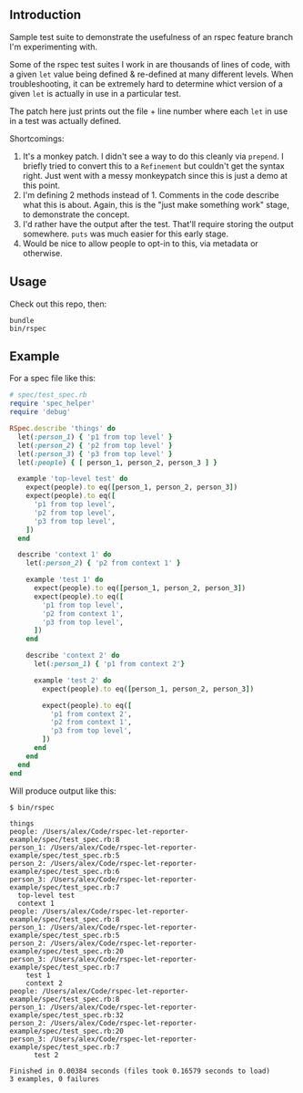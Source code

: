 ## Introduction

Sample test suite to demonstrate the usefulness of an rspec feature branch I'm experimenting with.

Some of the rspec test suites I work in are thousands of lines of code, with a given `let` value being defined & re-defined at many different levels. When troubleshooting, it can be extremely hard to determine whict version of a given `let` is actually in use in a particular test.

The patch here just prints out the file + line number where each `let` in use in a test was actually defined.

Shortcomings:

  1. It's a monkey patch. I didn't see a way to do this cleanly via `prepend`. I briefly tried to convert this to a `Refinement` but couldn't get the syntax right. Just went with a messy monkeypatch since this is just a demo at this point.
  2. I'm defining 2 methods instead of 1. Comments in the code describe what this is about. Again, this is the "just make something work" stage, to demonstrate the concept.
  3. I'd rather have the output after the test. That'll require storing the output somewhere. `puts` was much easier for this early stage.
  4. Would be nice to allow people to opt-in to this, via metadata or otherwise.

## Usage

Check out this repo, then:

```
bundle
bin/rspec
```

## Example

For a spec file like this:

```ruby
# spec/test_spec.rb
require 'spec_helper'
require 'debug'

RSpec.describe 'things' do  
  let(:person_1) { 'p1 from top level' }
  let(:person_2) { 'p2 from top level' }
  let(:person_3) { 'p3 from top level' }
  let(:people) { [ person_1, person_2, person_3 ] }

  example 'top-level test' do
    expect(people).to eq([person_1, person_2, person_3])
    expect(people).to eq([
      'p1 from top level', 
      'p2 from top level', 
      'p3 from top level', 
    ])
  end

  describe 'context 1' do
    let(:person_2) { 'p2 from context 1' }

    example 'test 1' do
      expect(people).to eq([person_1, person_2, person_3])
      expect(people).to eq([
        'p1 from top level', 
        'p2 from context 1', 
        'p3 from top level', 
      ])     
    end

    describe 'context 2' do
      let(:person_1) { 'p1 from context 2'}

      example 'test 2' do
        expect(people).to eq([person_1, person_2, person_3])

        expect(people).to eq([
          'p1 from context 2', 
          'p2 from context 1', 
          'p3 from top level', 
        ])
      end
    end
  end
end
```

Will produce output like this:

```
$ bin/rspec

things
people: /Users/alex/Code/rspec-let-reporter-example/spec/test_spec.rb:8
person_1: /Users/alex/Code/rspec-let-reporter-example/spec/test_spec.rb:5
person_2: /Users/alex/Code/rspec-let-reporter-example/spec/test_spec.rb:6
person_3: /Users/alex/Code/rspec-let-reporter-example/spec/test_spec.rb:7
  top-level test
  context 1
people: /Users/alex/Code/rspec-let-reporter-example/spec/test_spec.rb:8
person_1: /Users/alex/Code/rspec-let-reporter-example/spec/test_spec.rb:5
person_2: /Users/alex/Code/rspec-let-reporter-example/spec/test_spec.rb:20
person_3: /Users/alex/Code/rspec-let-reporter-example/spec/test_spec.rb:7
    test 1
    context 2
people: /Users/alex/Code/rspec-let-reporter-example/spec/test_spec.rb:8
person_1: /Users/alex/Code/rspec-let-reporter-example/spec/test_spec.rb:32
person_2: /Users/alex/Code/rspec-let-reporter-example/spec/test_spec.rb:20
person_3: /Users/alex/Code/rspec-let-reporter-example/spec/test_spec.rb:7
      test 2

Finished in 0.00384 seconds (files took 0.16579 seconds to load)
3 examples, 0 failures
```
